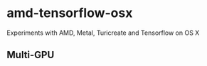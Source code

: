 # amd-tensorflow-osx
Experiments with AMD, Metal, Turicreate and Tensorflow on OS X

## Multi-GPU


